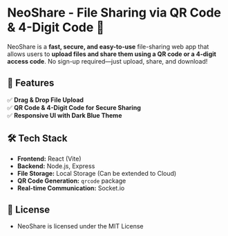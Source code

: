 # NeoShare - File Sharing via QR Code & 4-Digit Code 🚀  

NeoShare is a **fast, secure, and easy-to-use** file-sharing web app that allows users to **upload files and share them using a QR code or a 4-digit access code**. No sign-up required—just upload, share, and download!  

## 🚀 Features  
✅ **Drag & Drop File Upload**  
✅ **QR Code & 4-Digit Code for Secure Sharing**  
✅ **Responsive UI with Dark Blue Theme**  

## 🛠️ Tech Stack  
- **Frontend:** React (Vite)  
- **Backend:** Node.js, Express  
- **File Storage:** Local Storage (Can be extended to Cloud)  
- **QR Code Generation:** `qrcode` package  
- **Real-time Communication:** Socket.io  

## 🔗 License
- NeoShare is licensed under the MIT License